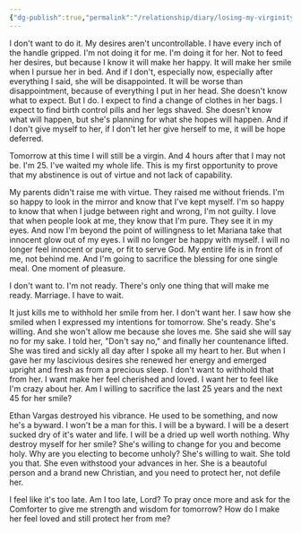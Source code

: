 ```yaml
---
{"dg-publish":true,"permalink":"/relationship/diary/losing-my-virginity/","tags":["diary","joural"],"created":"Feb 24, 2022, 7:02 PM","updated":""}
---
```



I don't want to do it. My desires aren't uncontrollable. I have every inch of the handle gripped. I'm not doing it for me. I'm doing it for her. Not to feed her desires, but because I know it will make her happy. It will make her smile when I pursue her in bed. And if I don't, especially now, especially after everything I said, she will be disappointed. It will be worse than disappointment, because of everything I put in her head. She doesn't know what to expect. But I do. I expect to find a change of clothes in her bags. I expect to find birth control pills and her legs shaved. She doesn't know what will happen, but she's planning for what she hopes will happen. And if I don't give myself to her, if I don't let her give herself to me, it will be hope deferred.

Tomorrow at this time I will still be a virgin. And 4 hours after that I may not be. I'm 25. I've waited my whole life. This is my first opportunity to prove that my abstinence is out of virtue and not lack of capability.

My parents didn't raise me with virtue. They raised me without friends. I'm so happy to look in the mirror and know that I've kept myself. I'm so happy to know that when I judge between right and wrong, I'm not guilty. I love that when people look at me, they know that I'm pure. They see it in my eyes. And now I'm beyond the point of willingness to let Mariana take that innocent glow out of my eyes. I will no longer be happy with myself. I will no longer feel innocent or pure, or fit to serve God. My entire life is in front of me, not behind me. And I'm going to sacrifice the blessing for one single meal. One moment of pleasure.

I don't want to. I'm not ready. There's only one thing that will make me ready. Marriage. I have to wait.

It just kills me to withhold her smile from her. I don't want her. I saw how she smiled when I expressed my intentions for tomorrow. She's ready. She's willing. And she won't allow me because she loves me. She said she will say no for my sake. I told her, "Don't say no," and finally her countenance lifted. She was tired and sickly all day after I spoke all my heart to her. But when I gave her my lascivious desires she renewed her energy and emerged upright and fresh as from a precious sleep. I don't want to withhold that from her. I want make her feel cherished and loved. I want her to feel like I'm crazy about her. Am I willing to sacrifice the last 25 years and the next 45 for her smile?

Ethan Vargas destroyed his vibrance. He used to be something, and now he's a byward. I won't be a man for this. I will be a byward. I will be a desert sucked dry of it's water and life. I will be a dried up well worth nothing. Why destroy myself for her smile? She's willing to change for you and become holy. Why are you electing to become unholy? She's willing to wait. She told you that. She even withstood your advances in her. She is a beautoful person and a brand new Christian, and you need to protect her, not defile her.

I feel like it's too late. Am I too late, Lord? To pray once more and ask for the Comforter to give me strength and wisdom for tomorrow? How do I make her feel loved and still protect her from me?
